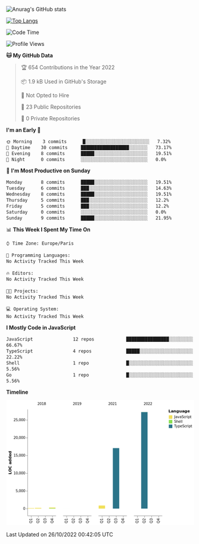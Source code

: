 ![Anurag's GitHub stats](https://github-readme-stats.vercel.app/api?username=sufiane&theme=dark&show_icons=true&count_private=true)


[![Top Langs](https://github-readme-stats.vercel.app/api/top-langs/?username=sufiane&layout=compact)](https://github.com/anuraghazra/github-readme-stats)

<!--START_SECTION:waka-->
![Code Time](http://img.shields.io/badge/Code%20Time-569%20hrs%2043%20mins-blue)

![Profile Views](http://img.shields.io/badge/Profile%20Views-0-blue)

**🐱 My GitHub Data** 

> 🏆 654 Contributions in the Year 2022
 > 
> 📦 1.9 kB Used in GitHub's Storage 
 > 
> 🚫 Not Opted to Hire
 > 
> 📜 23 Public Repositories 
 > 
> 🔑 0 Private Repositories  
 > 
**I'm an Early 🐤** 

```text
🌞 Morning    3 commits      █░░░░░░░░░░░░░░░░░░░░░░░░   7.32% 
🌆 Daytime    30 commits     ██████████████████░░░░░░░   73.17% 
🌃 Evening    8 commits      █████░░░░░░░░░░░░░░░░░░░░   19.51% 
🌙 Night      0 commits      ░░░░░░░░░░░░░░░░░░░░░░░░░   0.0%

```
📅 **I'm Most Productive on Sunday** 

```text
Monday       8 commits      █████░░░░░░░░░░░░░░░░░░░░   19.51% 
Tuesday      6 commits      ███░░░░░░░░░░░░░░░░░░░░░░   14.63% 
Wednesday    8 commits      █████░░░░░░░░░░░░░░░░░░░░   19.51% 
Thursday     5 commits      ███░░░░░░░░░░░░░░░░░░░░░░   12.2% 
Friday       5 commits      ███░░░░░░░░░░░░░░░░░░░░░░   12.2% 
Saturday     0 commits      ░░░░░░░░░░░░░░░░░░░░░░░░░   0.0% 
Sunday       9 commits      █████░░░░░░░░░░░░░░░░░░░░   21.95%

```


📊 **This Week I Spent My Time On** 

```text
⌚︎ Time Zone: Europe/Paris

💬 Programming Languages: 
No Activity Tracked This Week

🔥 Editors: 
No Activity Tracked This Week

🐱‍💻 Projects: 
No Activity Tracked This Week

💻 Operating System: 
No Activity Tracked This Week

```

**I Mostly Code in JavaScript** 

```text
JavaScript               12 repos            ████████████████░░░░░░░░░   66.67% 
TypeScript               4 repos             █████░░░░░░░░░░░░░░░░░░░░   22.22% 
Shell                    1 repo              █░░░░░░░░░░░░░░░░░░░░░░░░   5.56% 
Go                       1 repo              █░░░░░░░░░░░░░░░░░░░░░░░░   5.56%

```


**Timeline**

![Chart not found](https://raw.githubusercontent.com/Sufiane/Sufiane/main/charts/bar_graph.png) 


 Last Updated on 26/10/2022 00:42:05 UTC
<!--END_SECTION:waka-->


<!--
**Sufiane/sufiane** is a ✨ _special_ ✨ repository because its `README.md` (this file) appears on your GitHub profile.

Here are some ideas to get you started:

- 🔭 I’m currently working on ...
- 🌱 I’m currently learning ...
- 👯 I’m looking to collaborate on ...
- 🤔 I’m looking for help with ...
- 💬 Ask me about ...
- 📫 How to reach me: ...
- 😄 Pronouns: ...
- ⚡ Fun fact: ...
-->
